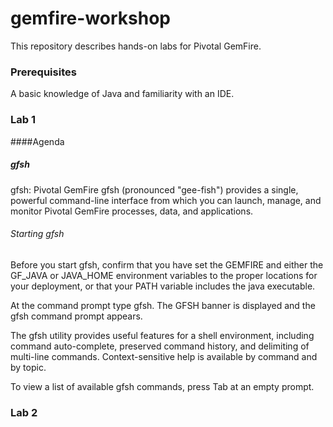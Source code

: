 # gemfire-workshop

This repository describes hands-on labs for Pivotal GemFire.

### Prerequisites
A basic knowledge of Java and familiarity with an IDE.

### Lab 1
####Agenda
##### gfsh

gfsh: Pivotal GemFire gfsh (pronounced "gee-fish") provides a single, powerful command-line interface from which you can launch, manage, and monitor Pivotal GemFire processes, data, and applications.

###### Starting gfsh
Before you start gfsh, confirm that you have set the GEMFIRE and either the GF_JAVA or JAVA_HOME environment variables to the proper locations for your deployment, or that your PATH variable includes the java executable.

At the command prompt type gfsh. The GFSH banner is displayed and the gfsh command prompt appears.

The gfsh utility provides useful features for a shell environment, including command auto-complete, preserved command history, and delimiting of multi-line commands. Context-sensitive help is available by command and by topic.

To view a list of available gfsh commands, press Tab at an empty prompt.

### Lab 2
